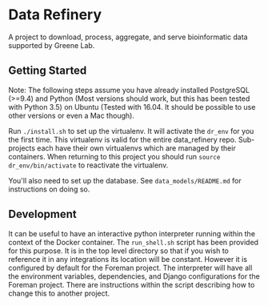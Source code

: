 # Data Refinery

A project to download, process, aggregate, and serve bioinformatic data
supported by Greene Lab.

## Getting Started

Note: The following steps assume you have already installed PostgreSQL (>=9.4) and Python (Most versions should work, but this has been tested with Python 3.5) on Ubuntu (Tested with 16.04. It should be possible to use other versions or even a Mac though).

Run `./install.sh` to set up the virtualenv. It will activate the `dr_env`
for you the first time. This virtualenv is valid for the entire data_refinery
repo. Sub-projects each have their own virtualenvs which are managed by their
containers. When returning to this project you should run
`source dr_env/bin/activate` to reactivate the virtualenv.

You'll also need to set up the database. See `data_models/README.md` for
instructions on doing so.

## Development

It can be useful to have an interactive python interpreter running within the
context of the Docker container. The `run_shell.sh` script has been provided
for this purpose. It is in the top level directory so that if you wish to
reference it in any integrations its location will be constant. However it
is configured by default for the Foreman project. The interpreter will
have all the environment variables, dependencies, and Django configurations
for the Foreman project. There are instructions within the script describing
how to change this to another project.
